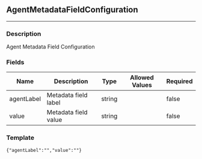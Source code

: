 ## AgentMetadataFieldConfiguration
---
### Description
Agent Metadata Field Configuration
### Fields
| Name | Description | Type | Allowed Values | Required |
| ---- | ----------- | ---- | -------------- | -------- |
| agentLabel | Metadata field label | string |  | false |
| value | Metadata field value | string |  | false |
### Template
```
{"agentLabel":"","value":""}
```
